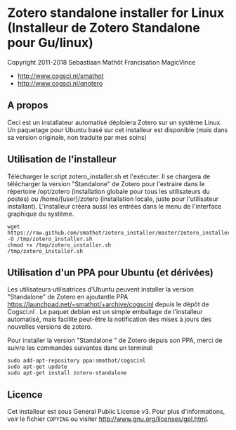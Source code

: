 # Zotero standalone installer for Linux (Installeur de Zotero Standalone pour Gu/linux)

Copyright 2011-2018 Sebastiaan Mathôt
Francisation MagicVince

- <http://www.cogsci.nl/smathot>
- <http://www.cogsci.nl/qnotero>

## A propos

Ceci est un installateur automatisé déploiera Zotero sur un système Linux. Un paquetage pour Ubuntu basé sur cet installeur est disponible (mais dans sa version originale, non traduite par mes soins)

## Utilisation de l'installeur

Télécharger le script zotero_installer.sh et l'exécuter. Il se chargera de télécharger la version "Standalone" de Zotero pour l'extraire dans le répertoire /opt/zotero (installation globale pour tous les utilisateurs du postes) ou /home/[user]/zotero (installation locale, juste pour l'utilisateur installant). L'installeur créera aussi les entrées dans le menu de l'interface graphique du système.

	wget https://raw.github.com/smathot/zotero_installer/master/zotero_installer.sh -O /tmp/zotero_installer.sh
	chmod +x /tmp/zotero_installer.sh
	/tmp/zotero_installer.sh

## Utilisation d'un PPA pour Ubuntu (et dérivées)

Les utilisateurs·utilisatrices d'Ubuntu peuvent installer la version "Standalone" de Zotero en ajoutantle PPA <https://launchpad.net/~smathot/+archive/cogscinl>  depuis le dépôt de Cogsci.nl . Le paquet debian est un simple emballage de l'installeur automatisé, mais facilite peut-être la notification des mises à jours des nouvelles versions de zotero.

Pour installer la version "Standalone " de Zotero depuis son PPA, merci de suivre les commandes suivantes dans un terminal:

	sudo add-apt-repository ppa:smathot/cogscinl
	sudo apt-get update
	sudo apt-get install zotero-standalone

## Licence

Cet installeur est sous General Public License v3. Pour plus d'informations, voir le fichier `COPYING` ou visiter <http://www.gnu.org/licenses/gpl.html>.
